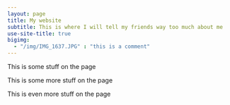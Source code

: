 ```yaml
---
layout: page
title: My website
subtitle: This is where I will tell my friends way too much about me
use-site-title: true
bigimg: 
  - "/img/IMG_1637.JPG" : "this is a comment"
---
```


This is some stuff on the page

This is some more stuff on the page

This is even more stuff on the page
